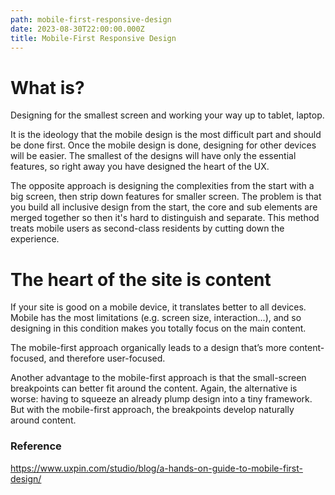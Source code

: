 ```yaml
---
path: mobile-first-responsive-design
date: 2023-08-30T22:00:00.000Z
title: Mobile-First Responsive Design
---
```

# What is?

Designing for the smallest screen and working your way up to tablet, laptop.

It is the ideology that the mobile design is the most difficult part and should be done first. Once the mobile design is done, designing for other devices will be easier. The smallest of the designs will have only the essential features, so right away you have designed the heart of the UX.

T﻿he opposite approach is designing the complexities from the start with a big screen, then strip down features for smaller screen. The problem is that you build all inclusive design from the start, the core and sub elements are merged together so then it's hard to distinguish and separate. This method treats mobile users as second-class residents by cutting down the experience.

# The heart of the site is content

If your site is good on a mobile device, it translates better to all devices. Mobile has the most limitations (e.g. screen size, interaction...), and so designing in this condition makes you totally focus on the main content.

The mobile-first approach organically leads to a design that’s more content-focused, and therefore user-focused.

Another advantage to the mobile-first approach is that the small-screen breakpoints can better fit around the content. Again, the alternative is worse: having to squeeze an already plump design into a tiny framework. But with the mobile-first approach, the breakpoints develop naturally around content.

### R﻿eference

https://www.uxpin.com/studio/blog/a-hands-on-guide-to-mobile-first-design/